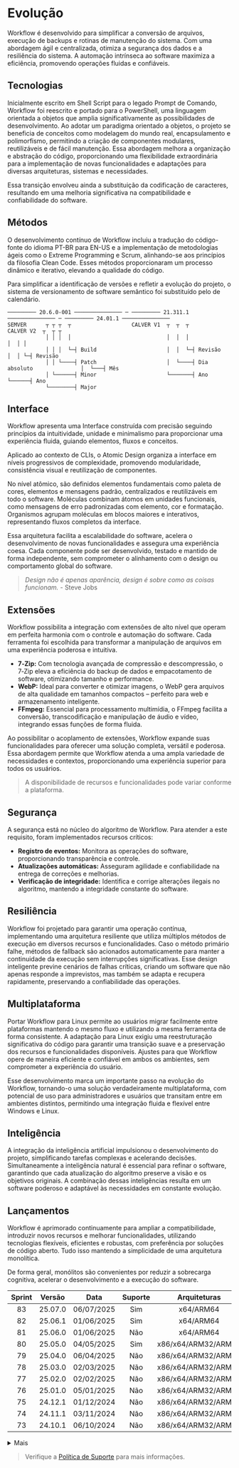 # Evolução

Workflow é desenvolvido para simplificar a conversão de arquivos, execução de backups e rotinas de manutenção do sistema. Com uma abordagem ágil e centralizada, otimiza a segurança dos dados e a resiliência do sistema. A automação intrínseca ao software maximiza a eficiência, promovendo operações fluidas e confiáveis.

## Tecnologias

Inicialmente escrito em Shell Script para o legado Prompt de Comando, Workflow foi reescrito e portado para o PowerShell, uma linguagem orientada a objetos que amplia significativamente as possibilidades de desenvolvimento. Ao adotar um paradigma orientado a objetos, o projeto se beneficia de conceitos como modelagem do mundo real, encapsulamento e polimorfismo, permitindo a criação de componentes modulares, reutilizáveis e de fácil manutenção. Essa abordagem melhora a organização e abstração do código, proporcionando uma flexibilidade extraordinária para a implementação de novas funcionalidades e adaptações para diversas arquiteturas, sistemas e necessidades.

Essa transição envolveu ainda a substituição da codificação de caracteres, resultando em uma melhoria significativa na compatibilidade e confiabilidade do software.

## Métodos

O desenvolvimento contínuo de Workflow incluiu a tradução do código-fonte do idioma PT-BR para EN-US e a implementação de metodologias ágeis como o Extreme Programming e Scrum, alinhando-se aos princípios da filosofia Clean Code. Esses métodos proporcionaram um processo dinâmico e iterativo, elevando a qualidade do código.

Para simplificar a identificação de versões e refletir a evolução do projeto, o sistema de versionamento de software semântico foi substituído pelo de calendário.

```
───────── 20.6.0-001 ─────────────── ─ ───────── 21.311.1 ─────────────── ─ ───────── 24.01.1 ───────────────
SEMVER      ┬ ┬ ┬  ┬                   CALVER V1  ┬  ┬  ┬                   CALVER V2  ┬  ┬ ┬
            │ │ │  │                              │  │  │                              │  │ │
            │ │ │  └─┤ Build                      │  │  └─┤ Revisão                    │  │ └─┤ Revisão
            │ │ └────┤ Patch                      │  └────┤ Dia absoluto               │  └───┤ Mês
            │ └──────┤ Minor                      └───────┤ Ano                        └──────┤ Ano
            └────────┤ Major
```

## Interface

Workflow apresenta uma Interface construída com precisão seguindo princípios da intuitividade, unidade e minimalismo para proporcionar uma experiência fluida, guiando elementos, fluxos e conceitos.

Aplicado ao contexto de CLIs, o Atomic Design organiza a interface em níveis progressivos de complexidade, promovendo modularidade, consistência visual e reutilização de componentes.

No nível atômico, são definidos elementos fundamentais como paleta de cores, elementos e mensagens padrão, centralizados e reutilizáveis em todo o software. Moléculas combinam átomos em unidades funcionais, como mensagens de erro padronizadas com elemento, cor e formatação. Organismos agrupam moléculas em blocos maiores e interativos, representando fluxos completos da interface.

Essa arquitetura facilita a escalabilidade do software, acelera o desenvolvimento de novas funcionalidades e assegura uma experiência coesa. Cada componente pode ser desenvolvido, testado e mantido de forma independente, sem comprometer o alinhamento com o design ou comportamento global do software.

> _Design não é apenas aparência, design é sobre como as coisas funcionam._ - Steve Jobs

## Extensões

Workflow possibilita a integração com extensões de alto nível que operam em perfeita harmonia com o controle e automação do software. Cada ferramenta foi escolhida para transformar a manipulação de arquivos em uma experiência poderosa e intuitiva.

- **7‑Zip:** Com tecnologia avançada de compressão e descompressão, o 7‑Zip eleva a eficiência do backup de dados e empacotamento de software, otimizando tamanho e performance.
- **WebP:** Ideal para converter e otimizar imagens, o WebP gera arquivos de alta qualidade em tamanhos compactos – perfeito para web e armazenamento inteligente.
- **FFmpeg:** Essencial para processamento multimídia, o FFmpeg facilita a conversão, transcodificação e manipulação de áudio e vídeo, integrando essas funções de forma fluida.

Ao possibilitar o acoplamento de extensões, Workflow expande suas funcionalidades para oferecer uma solução completa, versátil e poderosa. Essa abordagem permite que Workflow atenda a uma ampla variedade de necessidades e contextos, proporcionando uma experiência superior para todos os usuários.

> A disponibilidade de recursos e funcionalidades pode variar conforme a plataforma.

## Segurança

A segurança está no núcleo do algoritmo de Workflow. Para atender a este requisito, foram implementados recursos críticos:

- **Registro de eventos:** Monitora as operações do software, proporcionando transparência e controle.
- **Atualizações automáticas:** Asseguram agilidade e confiabilidade na entrega de correções e melhorias.
- **Verificação de integridade:** Identifica e corrige alterações ilegais no algoritmo, mantendo a integridade constante do software.

## Resiliência

Workflow foi projetado para garantir uma operação contínua, implementando uma arquitetura resiliente que utiliza múltiplos métodos de execução em diversos recursos e funcionalidades. Caso o método primário falhe, métodos de fallback são acionados automaticamente para manter a continuidade da execução sem interrupções significativas. Esse design inteligente previne cenários de falhas críticas, criando um software que não apenas responde a imprevistos, mas também se adapta e recupera rapidamente, preservando a confiabilidade das operações.

## Multiplataforma

Portar Workflow para Linux permite ao usuários migrar facilmente entre plataformas mantendo o mesmo fluxo e utilizando a mesma ferramenta de forma consistente. A adaptação para Linux exigiu uma reestruturação significativa do código para garantir uma transição suave e a preservação dos recursos e funcionalidades disponíveis. Ajustes para que Workflow opere de maneira eficiente e confiável em ambos os ambientes, sem comprometer a experiência do usuário.

Esse desenvolvimento marca um importante passo na evolução do Workflow, tornando-o uma solução verdadeiramente multiplataforma, com potencial de uso para administradores e usuários que transitam entre em ambientes distintos, permitindo uma integração fluida e flexível entre Windows e Linux.

## Inteligência

A integração da inteligência artificial impulsionou o desenvolvimento do projeto, simplificando tarefas complexas e acelerando decisões. Simultaneamente a inteligência natural é essencial para refinar o software, garantindo que cada atualização do algoritmo preserve a visão e os objetivos originais. A combinação dessas inteligências resulta em um software poderoso e adaptável às necessidades em constante evolução.

## Lançamentos

Workflow é aprimorado continuamente para ampliar a compatibilidade, introduzir novos recursos e melhorar funcionalidades, utilizando tecnologias flexíveis, eficientes e robustas, com preferência por soluções de código aberto. Tudo isso mantendo a simplicidade de uma arquitetura monolítica.

De forma geral, monólitos são convenientes por reduzir a sobrecarga cognitiva, acelerar o desenvolvimento e a execução do software.

| Sprint | Versão     | Data       | Suporte | Arquiteturas        | Sistemas        | Crescimento |
| :----: | :--------: | :--------: | :-----: | :-----------------: | :-------------: | :---------: |
| 83     | 25.07.0    | 06/07/2025 | Sim     | x64/ARM64           | Windows/Linux   | -02,82%     |
| 82     | 25.06.1    | 01/06/2025 | Sim     | x64/ARM64           | Windows/Linux   | -00,02%     |
| 81     | 25.06.0    | 01/06/2025 | Não     | x64/ARM64           | Windows/Linux   | -22,16%     |
| 80     | 25.05.0    | 04/05/2025 | Sim     | x86/x64/ARM32/ARM64 | Windows/Linux   | +00,15%     |
| 79     | 25.04.0    | 06/04/2025 | Não     | x86/x64/ARM32/ARM64 | Windows/Linux   | +09,73%     |
| 78     | 25.03.0    | 02/03/2025 | Não     | x86/x64/ARM32/ARM64 | Windows/Linux   | +03,49%     |
| 77     | 25.02.0    | 02/02/2025 | Não     | x86/x64/ARM32/ARM64 | Windows/Linux   | +00,40%     |
| 76     | 25.01.0    | 05/01/2025 | Não     | x86/x64/ARM32/ARM64 | Windows/Linux   | +04,51%     |
| 75     | 24.12.1    | 01/12/2024 | Não     | x86/x64/ARM32/ARM64 | Windows/Linux   | +04,27%     |
| 74     | 24.11.1    | 03/11/2024 | Não     | x86/x64/ARM32/ARM64 | Windows/Linux   | +11,21%     |
| 73     | 24.10.1    | 06/10/2024 | Não     | x86/x64/ARM32/ARM64 | Windows/Linux   | +09,93%     |

<details>
<summary>Mais</summary>

| Sprint | Versão     | Data       | Suporte | Arquiteturas        | Sistemas        | Crescimento |
| :----: | :--------: | :--------: | :-----: | :-----------------: | :-------------: | :---------: |
| 72     | 24.09.1    | 01/09/2024 | Não     | x86/x64/ARM32/ARM64 | Windows         | +00,36%     |
| 71     | 24.08.1    | 04/08/2024 | Não     | x86/x64/ARM32/ARM64 | Windows         | -03,80%     |
| 70     | 24.07.1    | 07/07/2024 | Não     | x86/x64/ARM32/ARM64 | Windows         | +01,28%     |
| 69     | 24.06.1    | 02/06/2024 | Não     | x86/x64/ARM32/ARM64 | Windows         | +00,11%     |
| 68     | 24.05.1    | 05/05/2024 | Não     | x86/x64/ARM32/ARM64 | Windows         | -04,03%     |
| 67     | 24.04.1    | 07/04/2024 | Não     | x86/x64/ARM32/ARM64 | Windows         | -08,97%     |
| 66     | 24.03.1    | 03/03/2024 | Não     | x86/x64/ARM32/ARM64 | Windows         | +09,08%     |
| 65     | 24.02.1    | 04/02/2024 | Não     | x86/x64/ARM32/ARM64 | Windows         | +04,57%     |
| 64     | 24.01.1    | 02/01/2024 | Não     | x86/x64/ARM32/ARM64 | Windows         | +05,27%     |
| 63     | 23.340.1   | 06/12/2023 | Não     | x86/x64/ARM32/ARM64 | Windows         | +04,34%     |
| 62     | 23.310.1   | 06/11/2023 | Não     | x86/x64/ARM32/ARM64 | Windows         | -01,54%     |
| 61     | 23.280.1   | 07/10/2023 | Não     | x86/x64/ARM32/ARM64 | Windows         | -03,82%     |
| 60     | 23.250.1   | 07/09/2023 | Não     | x86/x64/ARM32/ARM64 | Windows         | +08,39%     |
| 59     | 23.220.1   | 08/08/2023 | Não     | x86/x64/ARM32/ARM64 | Windows         | -01,93%     |
| 58     | 23.190.1   | 09/07/2023 | Não     | x86/x64/ARM32/ARM64 | Windows         | -03,21%     |
| 57     | 23.160.1   | 09/06/2023 | Não     | x86/x64/ARM32/ARM64 | Windows         | -02,89%     |
| 56     | 23.130.1   | 10/05/2023 | Não     | x86/x64/ARM32/ARM64 | Windows         | +01,80%     |
| 55     | 23.100.1   | 10/04/2023 | Não     | x86/x64/ARM32/ARM64 | Windows         | +05,64%     |
| 54     | 23.070.1   | 11/03/2023 | Não     | x86/x64/ARM32/ARM64 | Windows         | +07,91%     |
| 53     | 23.040.1   | 09/02/2023 | Não     | x86/x64/ARM32/ARM64 | Windows         | -11,74%     |
| 52     | 23.010.1   | 10/01/2023 | Não     | x86/x64/ARM32/ARM64 | Windows         | +06,85%     |
| 51     | 22.340.1   | 06/12/2022 | Não     | x86/x64/ARM32/ARM64 | Windows         | +06,12%     |
| 50     | 22.310.1   | 06/11/2022 | Não     | x86/x64/ARM32/ARM64 | Windows         | -00,93%     |
| 49     | 22.280.1   | 07/10/2022 | Não     | x86/x64/ARM32/ARM64 | Windows         | +01,95%     |
| 48     | 22.260.1   | 17/09/2022 | Não     | x86/x64/ARM32/ARM64 | Windows         | +03,74%     |
| 47     | 22.250.1   | 07/09/2022 | Não     | x86/x64/ARM32/ARM64 | Windows         | +13,72%     |
| 46     | 22.230.1   | 18/08/2022 | Não     | x86/x64/ARM32/ARM64 | Windows         | +02,94%     |
| 45     | 22.190.2   | 09/07/2022 | Não     | x86/x64/ARM32/ARM64 | Windows         | +01,62%     |
| 44     | 22.190.1   | 09/07/2022 | Não     | x86/x64/ARM32/ARM64 | Windows         | +02,33%     |
| 43     | 22.130.1   | 10/05/2022 | Não     | x86/x64/ARM32/ARM64 | Windows         | -03,77%     |
| 42     | 22.120.1   | 30/04/2022 | Não     | x86/x64/ARM32/ARM64 | Windows         | +01,43%     |
| 41     | 22.110.1   | 21/04/2022 | Não     | x86/x64/ARM32/ARM64 | Windows         | +01,95%     |
| 40     | 22.100.1   | 10/04/2022 | Não     | x86/x64/ARM32/ARM64 | Windows         | +00,73%     |
| 39     | 22.090.1   | 30/03/2022 | Não     | x86/x64/ARM32/ARM64 | Windows         | +07,06%     |
| 38     | 22.080.1   | 21/03/2022 | Não     | x86/x64/ARM32/ARM64 | Windows         | +06,01%     |
| 37     | 22.070.1   | 11/03/2022 | Não     | x86/x64/ARM32/ARM64 | Windows         | +06,05%     |
| 36     | 22.60.1    | 01/03/2022 | Não     | x86/x64/ARM32/ARM64 | Windows         | +08,15%     |
| 35     | 22.50.1    | 19/02/2022 | Não     | x86/x64/ARM32/ARM64 | Windows         | +41,45%     |
| 34     | 22.40.1    | 09/02/2022 | Não     | x86/x64/ARM32/ARM64 | Windows         | +08,30%     |
| 33     | 22.30.1    | 30/01/2022 | Não     | x86/x64/ARM32/ARM64 | Windows         | +05,61%     |
| 32     | 22.20.1    | 20/01/2022 | Não     | x86/x64/ARM32/ARM64 | Windows         | +03,71%     |
| 31     | 22.10.1    | 10/01/2022 | Não     | x86/x64/ARM32/ARM64 | Windows         | +00,81%     |
| 30     | 22.1.1     | 01/01/2022 | Não     | x86/x64/ARM32/ARM64 | Windows         | +14,72%     |
| 29     | 21.330.1   | 23/11/2021 | Não     | x86/x64             | Windows         | +16,68%     |
| 28     | 21.323.1   | 19/11/2021 | Não     | x86/x64             | Windows         | +19,74%     |
| 27     | 21.319.1   | 15/11/2021 | Não     | x86/x64             | Windows         | +16,26%     |
| 26     | 21.313.1   | 09/11/2021 | Não     | x86/x64             | Windows         | +05,02%     |
| 25     | 21.311.1   | 07/11/2021 | Não     | x86/x64             | Windows         | +03,26%     |
| 24     | 20.6.0-001 | 2021/2     | Não     | x86/x64             | Windows         | +04,17%     |
| 23     | 19.9.2-001 | 2021/2     | Não     | x86/x64             | Windows         | -20,98%     |
| 22     | 18.9.3-001 | 2021/2     | Não     | x86/x64             | Windows         | +27,93%     |
| 21     | 17.9.5-001 | 2021/2     | Não     | x86/x64             | Windows         | +21,17%     |
| 20     | 16.9.1-001 | 2021/2     | Não     | x86/x64             | Windows         | +02,12%     |
| 19     | 15.9.0-001 | 2021/2     | Não     | x86/x64             | Windows         | +09,51%     |
| 18     | 14.9.0-001 | 2021/2     | Não     | x86/x64             | Windows         | +02,16%     |
| 17     | 13.9.0-001 | 2021/2     | Não     | x86/x64             | Windows         | +24,80%     |
| 16     | 12.7.0-001 | 2021/2     | Não     | x86/x64             | Windows         | +03,92%     |
| 15     | 11.5.0-001 | 2021/2     | Não     | x86/x64             | Windows         | +03,78%     |
| 14     | 10.9.0-001 | 2021/2     | Não     | x86/x64             | Windows         | +08,86%     |
| 13     | 9.8.0-001  | 2021/2     | Não     | x86/x64             | Windows         | +12,86%     |
| 12     | 8.8.0-001  | 2021/2     | Não     | x86/x64             | Windows         | +06,06%     |
| 11     | 7.1.0-001  | 2021/2     | Não     | x86/x64             | Windows         | +05,18%     |
| 10     | 6.5.0-001  | 2021/2     | Não     | x86/x64             | Windows         | +08,19%     |
| 9      | 5.7.0-001  | 2021/2     | Não     | x86/x64             | Windows         | +01,75%     |
| 8      | 5.3.0-001  | 2021/2     | Não     | x86/x64             | Windows         | +07,55%     |
| 7      | 4.9.0-001  | 2021/2     | Não     | x86/x64             | Windows         | +41,33%     |
| 6      | 3.7.0-001  | 2021/2     | Não     | x86/x64             | Windows         | +18,11%     |
| 5      | 2.13.0-002 | 2021/2     | Não     | x86/x64             | Windows         | =00,00%     |
| 4      | 2.13.0-001 | 2021/2     | Não     | x86/x64             | Windows         | +35,11%     |
| 3      | 1.8.0-001  | 2021/2     | Não     | x86/x64             | Windows         | +02,17%     |
| 2      | 1.7.0-001  | 2021/2     | Não     | x86/x64             | Windows         | -12,38%     |
| 1      | 0.9.0-001  | 2021/2     | Não     | x86/x64             | Windows         | +100%       |

</details>

> Verifique a [Política de Suporte][Política de Suporte] para mais informações.

[Política de Suporte]: /Policies.md